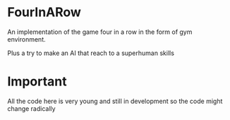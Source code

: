 # FourInARow
An implementation of the game four in a row in the form of gym environment.

Plus a try to make an AI that reach to a superhuman skills

# Important
All the code here is very young and still in development so the code might change radically

